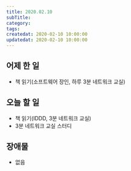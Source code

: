 ```yaml
---
title: 2020.02.10
subTitle:
category:
tags:
createdat: 2020-02-10 10:00:00
updatedat: 2020-02-10 10:00:00
---
```


## 어제 한 일

* 책 읽기(소프트웨어 장인, 하루 3분 네트워크 교실)

## 오늘 할 일

* 책 읽기(IDDD, 3분 네트워크 교실)
* 3분 네트워크 교실 스터디

## 장애물

* 없음
